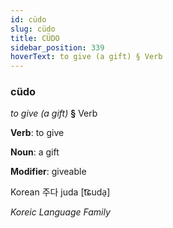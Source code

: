 ```yaml
---
id: cüdo
slug: cüdo
title: CÜDO
sidebar_position: 339
hoverText: to give (a gift) § Verb
---
```


### cüdo

*to give (a gift)* **§** Verb

**Verb**: to give

**Noun**: a gift

**Modifier**: giveable

Korean 주다 juda [t͡ɕuda̠]

*Koreic Language Family*